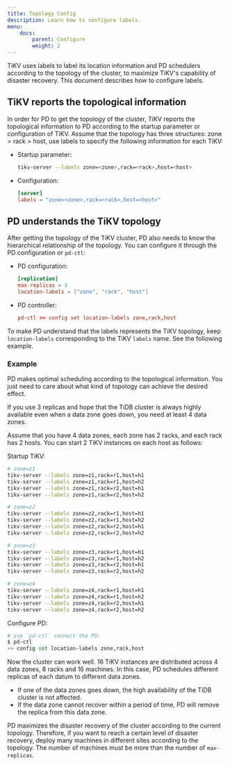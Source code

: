 ```yaml
---
title: Topology Config
description: Learn how to configure labels.
menu:
    docs:
        parent: Configure
        weight: 2
---
```


TiKV uses labels to label its location information and PD schedulers according to the topology of the cluster, to maximize TiKV's capability of disaster recovery. This document describes how to configure labels.

## TiKV reports the topological information

In order for PD to get the topology of the cluster, TiKV reports the topological information to PD according to the startup parameter or configuration of TiKV. Assume that the topology has three structures: zone > rack > host, use labels to specify the following information for each TiKV:

- Startup parameter:

    ```bash
    tikv-server --labels zone=<zone>,rack=<rack>,host=<host>
    ```

- Configuration:

    ```toml
    [server]
    labels = "zone=<zone>,rack=<rack>,host=<host>"
    ```
## PD understands the TiKV topology

After getting the topology of the TiKV cluster, PD also needs to know the hierarchical relationship of the topology. You can configure it through the PD configuration or `pd-ctl`:

- PD configuration:

    ```toml
    [replication]
    max-replicas = 3
    location-labels = ["zone", "rack", "host"]
    ```

- PD controller:

    ```toml
    pd-ctl >> config set location-labels zone,rack,host
    ```

To make PD understand that the labels represents the TiKV topology, keep `location-labels` corresponding to the TiKV `labels` name. See the following example.

### Example

PD makes optimal scheduling according to the topological information. You just need to care about what kind of topology can achieve the desired effect.

If you use 3 replicas and hope that the TiDB cluster is always highly available even when a data zone goes down, you need at least 4 data zones.

Assume that you have 4 data zones, each zone has 2 racks, and each rack has 2 hosts. You can start 2 TiKV instances on each host as follows:

Startup TiKV:

```bash
# zone=z1
tikv-server --labels zone=z1,rack=r1,host=h1
tikv-server --labels zone=z1,rack=r1,host=h2
tikv-server --labels zone=z1,rack=r2,host=h1
tikv-server --labels zone=z1,rack=r2,host=h2

# zone=z2
tikv-server --labels zone=z2,rack=r1,host=h1
tikv-server --labels zone=z2,rack=r1,host=h2
tikv-server --labels zone=z2,rack=r2,host=h1
tikv-server --labels zone=z2,rack=r2,host=h2

# zone=z3
tikv-server --labels zone=z3,rack=r1,host=h1
tikv-server --labels zone=z3,rack=r1,host=h2
tikv-server --labels zone=z3,rack=r2,host=h1
tikv-server --labels zone=z3,rack=r2,host=h2

# zone=z4
tikv-server --labels zone=z4,rack=r1,host=h1
tikv-server --labels zone=z4,rack=r1,host=h2
tikv-server --labels zone=z4,rack=r2,host=h1
tikv-server --labels zone=z4,rack=r2,host=h2
```

Configure PD:

```bash
# use `pd-ctl` connect the PD:
$ pd-ctl 
>> config set location-labels zone,rack,host
```

Now the cluster can work well. 16 TiKV instances are distributed across 4 data zones, 8 racks and 16 machines. In this case, PD schedules different replicas of each datum to different data zones.

- If one of the data zones goes down, the high availability of the TiDB cluster is not affected.
- If the data zone cannot recover within a period of time, PD will remove the replica from this data zone.

PD maximizes the disaster recovery of the cluster according to the current topology. Therefore, if you want to reach a certain level of disaster recovery, deploy many machines in different sites according to the topology. The number of machines must be more than the number of `max-replicas`.